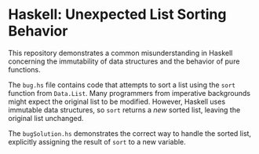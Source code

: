 # Haskell: Unexpected List Sorting Behavior

This repository demonstrates a common misunderstanding in Haskell concerning the immutability of data structures and the behavior of pure functions.

The `bug.hs` file contains code that attempts to sort a list using the `sort` function from `Data.List`.  Many programmers from imperative backgrounds might expect the original list to be modified. However, Haskell uses immutable data structures, so `sort` returns a *new* sorted list, leaving the original list unchanged.

The `bugSolution.hs` demonstrates the correct way to handle the sorted list, explicitly assigning the result of `sort` to a new variable.